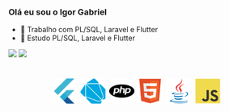 ### Olá eu sou o Igor Gabriel

- 🔭 Trabalho com PL/SQL, Laravel e Flutter
- 🌱 Estudo PL/SQL, Laravel e Flutter
<div>
<img height="180em" src="https://github-readme-stats-eight-theta.vercel.app/api?username=igorgabriell32&show_icons=true&theme=tokyonight&include_all_commits=true&count_private=true"/>
<img height="180em" src="https://github-readme-stats.vercel.app/api/top-langs/?username=igorgabriell32&layout=compact&langs_count=8&theme=tokyonight"/>
</div>

<h1 align ="center"style="display: inline_block">
  <img align="center" alt="icon-CSS" height="50" width="50" src="https://raw.githubusercontent.com/devicons/devicon/master/icons/flutter/flutter-original.svg">
  <img align="center" alt="icon-Js" height="50" width="50" src="https://raw.githubusercontent.com/devicons/devicon/master/icons/dart/dart-plain.svg">
  <img align="center" alt="icon-Ts" height="50" width="50" src="https://raw.githubusercontent.com/devicons/devicon/master/icons/php/php-plain.svg">
  <img align="center" alt="icon-HTML" height="50" width="50" src="https://raw.githubusercontent.com/devicons/devicon/master/icons/html5/html5-original.svg">
  <img align="center" alt="icon-nodejs" height="50" width="50" src="https://raw.githubusercontent.com/devicons/devicon/master/icons/java/java-original.svg">
  <img align="center" alt="icon-React" height="50" width="50" src="https://raw.githubusercontent.com/devicons/devicon/master/icons/javascript/javascript-original.svg">
</h1>


